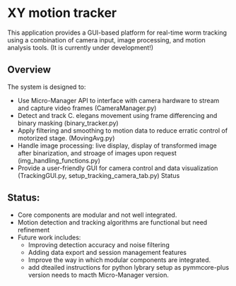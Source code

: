 # XY motion tracker
This application provides a GUI-based platform for real-time worm tracking using a combination of camera input, image processing, and motion analysis tools. (It is currently under development!)

## Overview
The system is designed to:

- Use Micro-Manager API to interface with camera hardware to stream and capture video frames (CameraManager.py)
- Detect and track C. elegans movement using frame differencing and binary masking (binary_tracker.py)
- Apply filtering and smoothing to motion data to reduce erratic control of motorized stage. (MovingAvg.py)
- Handle image processing: live display, display of transformed image after binarization, and stroage of images upon request (img_handling_functions.py)
- Provide a user-friendly GUI for camera control and data visualization (TrackingGUI.py, setup_tracking_camera_tab.py)
Status

## Status:
- Core components are modular and not well integrated.
- Motion detection and tracking algorithms are functional but need refinement
- Future work includes:
  - Improving detection accuracy and noise filtering
  - Adding data export and session management features
  - Improve the way in which modular components are integrated.
  - add dteailed instructions for python lybrary setup as pymmcore-plus version needs to macth Micro-Manager version.
